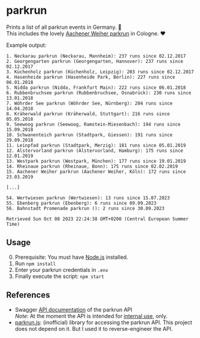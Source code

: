 # parkrun

Prints a list of all parkrun events in Germany. :runner:  
This includes the lovely [Aachener Weiher parkrun](https://www.parkrun.com.de/aachenerweiher/) in Cologne. :heart: 

Example output:

```
1. Neckarau parkrun (Neckarau, Mannheim): 237 runs since 02.12.2017
2. Georgengarten parkrun (Georgengarten, Hannover): 237 runs since 02.12.2017
3. Küchenholz parkrun (Küchenholz, Leipzig): 203 runs since 02.12.2017
4. Hasenheide parkrun (Hasenheide Park, Berlin): 227 runs since 06.01.2018
5. Nidda parkrun (Nidda, Frankfurt Main): 222 runs since 06.01.2018
6. Rubbenbruchsee parkrun (Rubbenbruchsee, Osnabrück): 230 runs since 13.01.2018
7. Wöhrder See parkrun (Wöhrder See, Nürnberg): 204 runs since 14.04.2018
8. Kräherwald parkrun (Kräherwald, Stuttgart): 216 runs since 05.05.2018
9. Seewoog parkrun (Seewoog, Ramstein-Miesenbach): 194 runs since 15.09.2018
10. Schwanenteich parkrun (Stadtpark, Giessen): 191 runs since 29.09.2018
11. Leinpfad parkrun (Stadtpark, Merzig): 181 runs since 05.01.2019
12. Alstervorland parkrun (Alstervorland, Hamburg): 175 runs since 12.01.2019
13. Westpark parkrun (Westpark, München): 177 runs since 19.01.2019
14. Rheinaue parkrun (Rheinaue, Bonn): 175 runs since 02.02.2019
15. Aachener Weiher parkrun (Aachener Weiher, Köln): 172 runs since 23.03.2019

[...]

54. Wertwiesen parkrun (Wertwiesen): 13 runs since 15.07.2023
55. Ebenberg parkrun (Ebenberg): 6 runs since 09.09.2023
56. Bahnstadt Promenade parkrun (): 2 runs since 30.09.2023

Retrieved Sun Oct 08 2023 22:24:38 GMT+0200 (Central European Summer Time)
```

## Usage

0. Prerequisite: You must have [Node.js](https://nodejs.org/) installed.
1. Run `npm install`
2. Enter your parkrun credentials in `.env`
3. Finally execute the script: `npm start`

## References

* Swagger [API documentation](https://developer.parkrun.com/) of the parkrun API  
  *Note*: At the moment the API is intended for [internal use](https://www.parkrun.com/api/), only.
* [parkrun.js](https://parkrun.js.org/): (inofficial) library for accessing the parkrun API. This project does not depend on it. But I used it to reverse-engineer the API.
